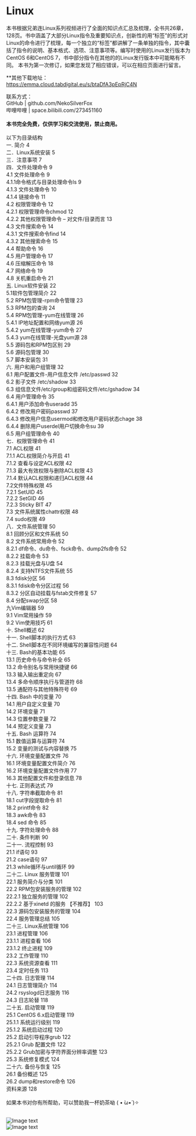 # Linux
本书根据兄弟连Linux系列视频进行了全面的知识点汇总及梳理，全书共26章，128页。书中涵盖了大部分Linux指令及重要知识点，创新性的用“标签”的形式对Linux的命令进行了梳理，每一个独立的“标签”都讲解了一条单独的指令，其中囊括了指令的说明、基本格式、选项、注意事项等。编写时使用的Linux发行版本为CentOS 6和CentOS 7，书中部分指令在其他的的Linux发行版本中可能略有不同。
本书为第一次修订，如果您发现了相应错误，可以在相应页面进行留言。<br/>


**其他下载地址：<br/>
https://emma.cloud.tabdigital.eu/s/btaDfA3pEpRjC4N


联系方式： <br/>
GitHub | github.com/NekoSilverFox <br/>
哔哩哔哩 | space.bilibili.com/273451160 <br/>
 <br/>
**本书完全免费，仅供学习和交流使用，禁止商用。** <br/>
 <br/>
以下为目录结构 <br/>
一. 简介	4 <br/>
二．Linux系统安装	5 <br/>
三．注意事项	7 <br/>
四．文件处理命令	9 <br/>
    4.1 文件处理命令	9 <br/>
        4.1.1命令格式与目录处理命令ls	9 <br/>
        4.1.3 文件处理命令	10 <br/>
        4.1.4 链接命令	11 <br/>
    4.2 权限管理命令	12 <br/>
        4.2.1 权限管理命令chmod	12 <br/>
        4.2.2 其他权限管理命令 – 对文件/目录而言	13 <br/>
    4.3 文件搜索命令	14 <br/>
        4.3.1 文件搜索命令find	14 <br/>
        4.3.2 其他搜索命令	15 <br/>
    4.4 帮助命令	16 <br/>
    4.5 用户管理命令	17 <br/>
    4.6 压缩解压命令	18 <br/>
    4.7 网络命令	19 <br/>
    4.8 关机重启命令	21 <br/>
五. Linux软件安装	22 <br/>
    5.1软件包管理简介	22 <br/>
    5.2 RPM包管理-rpm命令管理	23 <br/>
    5.3 RPM包的查询	24 <br/>
    5.4 RPM包管理-yum在线管理	26 <br/>
        5.4.1 IP地址配置和网络yum源	26 <br/>
        5.4.2 yum在线管理-yum命令	27 <br/>
        5.4.3 yum在线管理-光盘yum源	28 <br/>
    5.5 源码包和RPM包区别	29 <br/>
    5.6 源码包管理	30 <br/>
    5.7 脚本安装包	31 <br/>
六. 用户和用户组管理	32 <br/>
    6.1 用户配置文件-用户信息文件 /etc/passwd	32 <br/>
    6.2 影子文件 /etc/shadow	33 <br/>
    6.3 组信息文件/etc/group和组密码文件/etc/gshadow	34 <br/>
    6.4 用户管理命令	35 <br/>
        6.4.1 用户添加命令useradd	35 <br/>
        6.4.2 修改用户密码passwd	37 <br/>
        6.4.3 修改用户信息usermod和修改用户密码状态chage	38 <br/>
        6.4.4 删除用户userdel用户切换命令su	39 <br/>
    6.5 用户组管理命令	40 <br/>
七．权限管理命令	41 <br/>
    7.1 ACL权限	41 <br/>
        7.1.1 ACL权限简介与开启	41 <br/>
        7.1.2 查看与设定ACL权限	42 <br/>
        7.1.3 最大有效权限与删除ACL权限	43 <br/>
        7.1.4 默认ACL权限和递归ACL权限	44 <br/>
    7.2文件特殊权限	45 <br/>
        7.2.1 SetUID	45 <br/>
        7.2.2 SetGID	46 <br/>
        7.2.3 Sticky BIT	47 <br/>
    7.3 文件系统属性chattr权限	48 <br/>
    7.4 sudo权限	49 <br/>
八．文件系统管理	50 <br/>
    8.1 回顾分区和文件系统	50 <br/>
    8.2 文件系统常用命令	52 <br/>
        8.2.1 df命令、du命令、fsck命令、dump2fs命令	52 <br/>
        8.2.2 挂载命令	53 <br/>
        8.2.3 挂载光盘与U盘	54 <br/>
        8.2.4 支持NTFS文件系统	55 <br/>
    8.3 fdisk分区	56 <br/>
        8.3.1 fdisk命令分区过程	56 <br/>
        8.3.2 分区自动挂载与fstab文件修复	57 <br/>
    8.4 分配swap分区	58 <br/>
九Vim编辑器	59 <br/>
    9.1 Vim常用操作	59 <br/>
    9.2 Vim使用技巧	61 <br/>
十. Shell概述	62 <br/>
十一. Shell脚本的执行方式	63 <br/>
十二. Shell脚本在不同环境编写的兼容性问题	64 <br/>
十三. Bash的基本功能	65 <br/>
    13.1 历史命令与命令补全	65 <br/>
    13.2 命令别名与常用快捷键	66 <br/>
    13.3 输入输出重定向	67 <br/>
    13.4 多命令顺序执行与管道符	68 <br/>
    13.5 通配符与其他特殊符号	69 <br/>
十四. Bash 中的变量	70 <br/>
    14.1 用户自定义变量	70 <br/>
    14.2 环境变量	71 <br/>
    14.3 位置参数变量	72 <br/>
    14.4 预定义变量	73 <br/>
十五. Bash 运算符	74 <br/>
    15.1 数值运算与运算符	74 <br/>
    15.2 变量的测试与内容替换	75 <br/>
十六. 环境变量配置文件	76 <br/>
    16.1 环境变量配置文件简介	76 <br/>
    16.2 环境变量配置文件作用	77 <br/>
    16.3 其他配置文件和登录信息	78 <br/>
十七. 正则表达式	79 <br/>
十八. 字符串截取命令	81 <br/>
    18.1 cut字段提取命令	81 <br/>
    18.2 printf命令	82 <br/>
    18.3 awk命令	83 <br/>
    18.4 sed 命令	85 <br/>
十九. 字符处理命令	88 <br/>
二十. 条件判断	90 <br/>
二十一. 流程控制	93 <br/>
    21.1 if语句	93 <br/>
    21.2 case语句	97 <br/>
    21.3 while循环与until循环	99 <br/>
二十二. Linux 服务管理	101 <br/>
    22.1 服务简介与分类	101 <br/>
    22.2 RPM包安装服务的管理	102 <br/>
    22.2.1 独立服务的管理	102 <br/>
    22.2.2 基于xinetd 的服务 【不推荐】	103 <br/>
    22.3 源码包安装服务的管理	104 <br/>
    22.4 服务管理总结	105 <br/>
二十三. Linux系统管理	106 <br/>
    23.1 进程管理	106 <br/>
        23.1.1 进程查看	106 <br/>
        23.1.2 终止进程	109 <br/>
    23.2 工作管理	110 <br/>
    22.3 系统资源查看	111 <br/>
    23.4 定时任务	113 <br/>
二十四. 日志管理	114 <br/>
    24.1 日志管理简介	114 <br/>
    24.2 rsyslogd日志服务	116 <br/>
    24.3 日志轮替	118 <br/>
二十五. 启动管理	119 <br/>
    25.1 CentOS 6.x启动管理	119 <br/>
        25.1.1 系统运行级别	119 <br/>
        25.1.2 系统启动过程	120 <br/>
    25.2 启动引导程序grub	122 <br/>
        25.2.1 Grub 配置文件	122 <br/>
        25.2.2 Grub加密与字符界面分辨率调整	123 <br/>
    25.3 系统修复模式	124 <br/>
二十六. 备份与恢复	125 <br/>
    26.1 备份概述	125 <br/>
    26.2 dump和restore命令	126 <br/>
资料来源	128 <br/>
 <br/>
如果本书对你有所帮助，可以赞助我一杯奶茶呦 ( • ̀ω•́ )✧ <br/>
 <br/>

![Image text](https://github.com/NekoSilverFox/Linux/blob/master/%E6%88%91%E7%88%B1%E5%96%9D%E5%A5%B6%E8%8C%B6/Alipay.jpg) <br/>
![Image text](https://github.com/NekoSilverFox/Linux/blob/master/%E6%88%91%E7%88%B1%E5%96%9D%E5%A5%B6%E8%8C%B6/WeChat.png)
